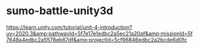 # sumo-battle-unity3d
https://learn.unity.com/tutorial/unit-4-introduction?uv=2020.3&amp;pathwayId=5f7e17e1edbc2a5ec21a20af&amp;missionId=5f7648a4edbc2a5578eb67df&amp;projectId=5cf96846edbc2a2bcde6d0fc
